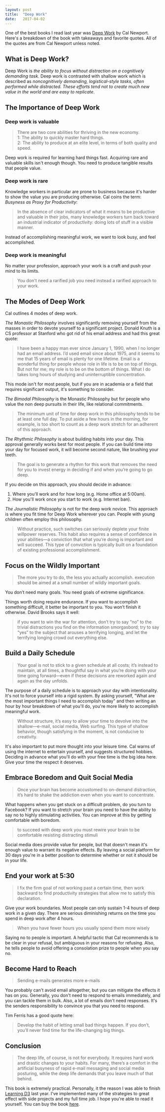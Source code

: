 ```yaml
---
layout: post
title:  "Deep Work"
date:   2017-04-02
---
```


One of the best books I read last year was [Deep Work](http://amzn.to/2nbihPn) by Cal Newport.
Here's a breakdown of the book with takeaways and favorite quotes. All of the quotes are from Cal Newport unless noted.

## What is Deep Work?
Deep Work is *the ability to focus without distraction on a cognitively demanding task*.
Deep work is contrasted with shallow work which is described as *noncognitively demanding, logistical-style tasks, often performed while distracted. These efforts tend not to create much new value in the world and are easy to replicate*.

## The Importance of Deep Work
### Deep work is valuable
> There are two core abilities for thriving in the new economy.<br>
> 1: The ability to quickly master hard things.<br>
> 2: The ability to produce at an elite level, in terms of both quality and speed.

Deep work is required for learning hard things fast. Acquiring rare and valuable skills isn't enough though. You need to produce tangible results that people value.

### Deep work is rare
Knowledge workers in particular are prone to business because it's harder to show the value you are producing otherwise. Cal coins the term: *Busyness as Proxy for Productivity*:

> In the absence of clear indicators of what it means to be productive and valuable in their jobs, many knowledge workers turn back toward an industrial indicator of productivity: doing lots of stuff in a visible manner.

Instead of accomplishing meaningful work, we want to look busy, and feel accomplished.

### Deep work is meaningful
No matter your profession, approach your work is a craft and push your mind to its limits.

> You don't need a rarified job you need instead a rarified approach to your work.


## The Modes of Deep Work
Cal outlines 4 modes of deep work.

*The Monastic Philosophy* involves significantly removing yourself from the masses in order to devote yourself to a significant project. Donald Knuth is a CS professor at Stanford who got rid of his email address and had this great quote:

> I have been a happy man ever since January 1, 1990, when I no longer had an email address. I’d used email since about 1975, and it seems to me that 15 years of email is plenty for one lifetime. Email is a wonderful thing for people whose role in life is to be on top of things. But not for me; my role is to be on the bottom of things. What I do takes long hours of studying and uninterruptible concentration.

This mode isn't for most people, but if you are in academia or a field that requires significant output, it's something to consider.

*The Bimodal Philosophy* is the Monastic Philosophy but for people who value the non deep pursuits in their life, like relational commitments.

> The minimum unit of time for deep work in this philosophy tends to be at least one full day. To put aside a few hours in the morning, for example, is too short to count as a deep work stretch for an adherent of this approach.

*The Rhythmic Philosophy* is about building habits into your day. This approval generally works best for most people. If you can build time into your day for focused work, it will become second nature, like brushing your teeth.

> The goal is to generate a rhythm for this work that removes the need for you to invest energy in deciding if and when you’re going to go deep.

If you decide on this approach, you should decide in advance:
1. Where you'll work and for how long (e.g. Home office at 5:00am).
2. How you'll work once you start to work (e.g. Internet ban).

*The Journalistic Philosophy* is not for the deep work novice. This approach is where you fit time for Deep Work wherever you can. People with young children often employ this philosophy.

> Without practice, such switches can seriously deplete your finite willpower reserves. This habit also requires a sense of confidence in your abilities—a conviction that what you’re doing is important and will succeed. This type of conviction is typically built on a foundation of existing professional accomplishment.


## Focus on the Wildly Important
> The more you try to do, the less you actually accomplish.
execution should be aimed at a small number of wildly important goals.

You don’t need many goals. You need goals of extreme significance.

Things worth doing require endurance. If you want to accomplish something difficult, it better be important to you. You won’t finish it otherwise. David Brooks says it well:

> if you want to win the war for attention, don’t try to say “no” to the trivial distractions you find on the information smorgasbord; try to say “yes” to the subject that arouses a terrifying longing, and let the terrifying longing crowd out everything else.


## Build a Daily Schedule
> Your goal is not to stick to a given schedule at all costs; it’s instead to maintain, at all times, a thoughtful say in what you’re doing with your time going forward—even if these decisions are reworked again and again as the day unfolds.

The purpose of a daily schedule is to approach your day with intentionality. It's not to force yourself into a rigid system. By asking yourself, "What are the most important things I need to accomplish today" and then writing an hour by hour breakdown of what you'll do, you're more likely to accomplish meaningful work.

> Without structure, it’s easy to allow your time to devolve into the shallow—e-mail, social media, Web surfing. This type of shallow behavior, though satisfying in the moment, is not conducive to creativity.

It's also important to put more thought into your leisure time. Cal warns of using the internet to entertain yourself, and suggests structured hobbies. Deciding in advance what you'll do with your free time is the big idea here. Give your time the respect it deserves.


## Embrace Boredom and Quit Social Media
> Once your brain has become accustomed to on-demand distraction, it’s hard to shake the addiction even when you want to concentrate.

What happens when you get stuck on a difficult problem, do you turn to Facebook? If you want to stretch your brain you need to have the ability to say no to highly stimulating activities. You can improve at this by getting comfortable with boredom.

> to succeed with deep work you must rewire your brain to be comfortable resisting distracting stimuli

Social media does provide value for people, but that doesn't mean it's enough value to warrant its negative effects. By leaving a social platform for 30 days you're in a better position to determine whether or not it should be in your life.


## End your work at 5:30
> I fix the firm goal of not working past a certain time, then work backward to find productivity strategies that allow me to satisfy this declaration.

Give your work boundaries. Most people can only sustain 1-4 hours of deep work in a given day. There are serious  diminishing returns on the time you spend in deep work after 4 hours.

> When you have fewer hours you usually spend them more wisely

Saying no to people is important. A helpful tactic that Cal recommends is to be clear in your refusal, but ambiguous in your reasons for refusing. Also, he tells people to avoid offering a consolation prize to people when you say no.

## Become Hard to Reach
> Sending e-mails generates more e-mails

You probably can't avoid email altogether, but you can mitigate the effects it has on you. Generally, you don't need to respond to emails immediately, and you can tackle them in bulk. Also, a lot of emails don't need responses. It's the senders responsibility to convince you that you need to respond.

Tim Ferris has a good quote here:

> Develop the habit of letting small bad things happen. If you don’t, you’ll never find time for the life-changing big things.


## Conclusion
> The deep life, of course, is not for everybody. It requires hard work and drastic changes to your habits. For many, there’s a comfort in the artificial busyness of rapid e-mail messaging and social media posturing, while the deep life demands that you leave much of that behind.

This book is extremely practical. Personally, it the reason I was able to finish [Learning D3](https://learningd3.com/) last year. I've implemented many of the strategies to great effect with side projects and my full time job. I hope you're able to read it yourself. You can buy the book [here](http://amzn.to/2nbihPn).
